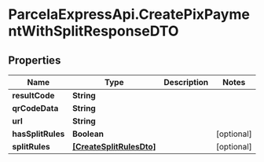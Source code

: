 # ParcelaExpressApi.CreatePixPaymentWithSplitResponseDTO

## Properties
Name | Type | Description | Notes
------------ | ------------- | ------------- | -------------
**resultCode** | **String** |  | 
**qrCodeData** | **String** |  | 
**url** | **String** |  | 
**hasSplitRules** | **Boolean** |  | [optional] 
**splitRules** | [**[CreateSplitRulesDto]**](CreateSplitRulesDto.md) |  | [optional] 

